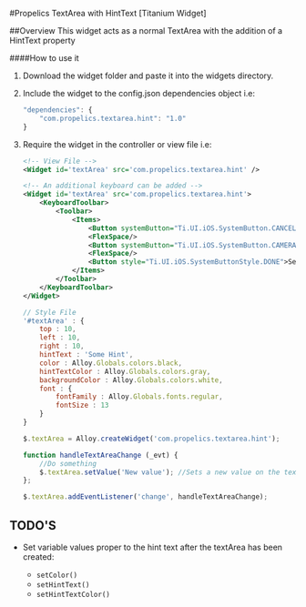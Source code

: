#Propelics TextArea with HintText [Titanium Widget]

##Overview
This widget acts as a normal TextArea with the addition of a HintText property

####How to use it
1. Download the widget folder and paste it into the widgets directory.

2. Include the widget to the config.json dependencies object i.e:
	
	```javascript
	"dependencies": {
	    "com.propelics.textarea.hint": "1.0"
	}
	```

3. Require the widget in the controller or view file  i.e:
	
	```xml
	<!-- View File -->
	<Widget id='textArea' src='com.propelics.textarea.hint' />

	<!-- An additional keyboard can be added -->
	<Widget id='textArea' src='com.propelics.textarea.hint'>
		<KeyboardToolbar>
			<Toolbar>
				<Items>
					<Button systemButton="Ti.UI.iOS.SystemButton.CANCEL" />
					<FlexSpace/>
					<Button systemButton="Ti.UI.iOS.SystemButton.CAMERA" />
					<FlexSpace/>
					<Button style="Ti.UI.iOS.SystemButtonStyle.DONE">Send</Button>
				</Items>
			</Toolbar>
		</KeyboardToolbar>
	</Widget>
	```
	```javascript
	// Style File
	'#textArea' : {
		top : 10,
		left : 10,
		right : 10,
		hintText : 'Some Hint',
		color : Alloy.Globals.colors.black,
		hintTextColor : Alloy.Globals.colors.gray,
		backgroundColor : Alloy.Globals.colors.white,
		font : {
			fontFamily : Alloy.Globals.fonts.regular,
			fontSize : 13
		}
	}
	```
	```javascript
 	$.textArea = Alloy.createWidget('com.propelics.textarea.hint');
	
	function handleTextAreaChange (_evt) {
		//Do something
		$.textArea.setValue('New value'); //Sets a new value on the text area
	};

 	$.textArea.addEventListener('change', handleTextAreaChange);

	```

## TODO'S

* Set variable values proper to the hint text after the textArea has been created:

	* `setColor()`
	* `setHintText()`
	* `setHintTextColor()`